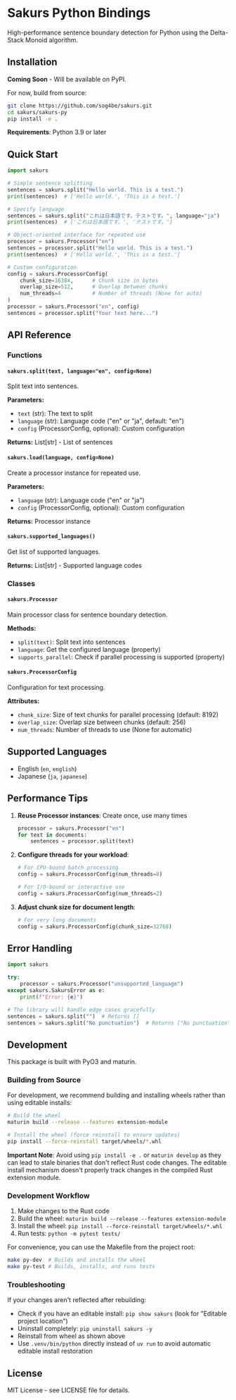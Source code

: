 # Sakurs Python Bindings

High-performance sentence boundary detection for Python using the Delta-Stack Monoid algorithm.

## Installation

**Coming Soon** - Will be available on PyPI.

For now, build from source:
```bash
git clone https://github.com/sog4be/sakurs.git
cd sakurs/sakurs-py
pip install -e .
```

**Requirements**: Python 3.9 or later

## Quick Start

```python
import sakurs

# Simple sentence splitting
sentences = sakurs.split("Hello world. This is a test.")
print(sentences)  # ['Hello world.', 'This is a test.']

# Specify language
sentences = sakurs.split("これは日本語です。テストです。", language="ja")
print(sentences)  # ['これは日本語です。', 'テストです。']

# Object-oriented interface for repeated use
processor = sakurs.Processor("en")
sentences = processor.split("Hello world. This is a test.")
print(sentences)  # ['Hello world.', 'This is a test.']

# Custom configuration
config = sakurs.ProcessorConfig(
    chunk_size=16384,      # Chunk size in bytes
    overlap_size=512,      # Overlap between chunks
    num_threads=4          # Number of threads (None for auto)
)
processor = sakurs.Processor("en", config)
sentences = processor.split("Your text here...")
```

## API Reference

### Functions

#### `sakurs.split(text, language="en", config=None)`
Split text into sentences.

**Parameters:**
- `text` (str): The text to split
- `language` (str): Language code ("en" or "ja", default: "en")
- `config` (ProcessorConfig, optional): Custom configuration

**Returns:** List[str] - List of sentences

#### `sakurs.load(language, config=None)`
Create a processor instance for repeated use.

**Parameters:**
- `language` (str): Language code ("en" or "ja")
- `config` (ProcessorConfig, optional): Custom configuration

**Returns:** Processor instance

#### `sakurs.supported_languages()`
Get list of supported languages.

**Returns:** List[str] - Supported language codes

### Classes

#### `sakurs.Processor`
Main processor class for sentence boundary detection.

**Methods:**
- `split(text)`: Split text into sentences
- `language`: Get the configured language (property)
- `supports_parallel`: Check if parallel processing is supported (property)

#### `sakurs.ProcessorConfig`
Configuration for text processing.

**Attributes:**
- `chunk_size`: Size of text chunks for parallel processing (default: 8192)
- `overlap_size`: Overlap size between chunks (default: 256)
- `num_threads`: Number of threads to use (None for automatic)

## Supported Languages

- English (`en`, `english`)
- Japanese (`ja`, `japanese`)

## Performance Tips

1. **Reuse Processor instances**: Create once, use many times
   ```python
   processor = sakurs.Processor("en")
   for text in documents:
       sentences = processor.split(text)
   ```

2. **Configure threads for your workload**: 
   ```python
   # For CPU-bound batch processing
   config = sakurs.ProcessorConfig(num_threads=8)
   
   # For I/O-bound or interactive use
   config = sakurs.ProcessorConfig(num_threads=2)
   ```

3. **Adjust chunk size for document length**:
   ```python
   # For very long documents
   config = sakurs.ProcessorConfig(chunk_size=32768)
   ```

## Error Handling

```python
import sakurs

try:
    processor = sakurs.Processor("unsupported_language")
except sakurs.SakursError as e:
    print(f"Error: {e}")

# The library will handle edge cases gracefully
sentences = sakurs.split("")  # Returns []
sentences = sakurs.split("No punctuation")  # Returns ["No punctuation"]
```

## Development

This package is built with PyO3 and maturin.

### Building from Source

For development, we recommend building and installing wheels rather than using editable installs:

```bash
# Build the wheel
maturin build --release --features extension-module

# Install the wheel (force reinstall to ensure updates)
pip install --force-reinstall target/wheels/*.whl
```

**Important Note**: Avoid using `pip install -e .` or `maturin develop` as they can lead to stale binaries that don't reflect Rust code changes. The editable install mechanism doesn't properly track changes in the compiled Rust extension module.

### Development Workflow

1. Make changes to the Rust code
2. Build the wheel: `maturin build --release --features extension-module`
3. Install the wheel: `pip install --force-reinstall target/wheels/*.whl`
4. Run tests: `python -m pytest tests/`

For convenience, you can use the Makefile from the project root:
```bash
make py-dev  # Builds and installs the wheel
make py-test # Builds, installs, and runs tests
```

### Troubleshooting

If your changes aren't reflected after rebuilding:
- Check if you have an editable install: `pip show sakurs` (look for "Editable project location")
- Uninstall completely: `pip uninstall sakurs -y`
- Reinstall from wheel as shown above
- Use `.venv/bin/python` directly instead of `uv run` to avoid automatic editable install restoration

## License

MIT License - see LICENSE file for details.